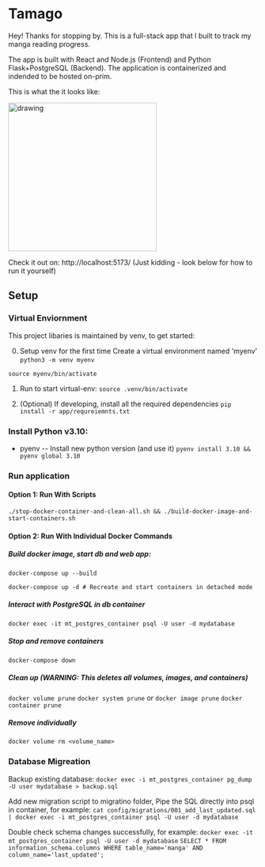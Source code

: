 # Tamago

Hey! Thanks for stopping by. This is a full-stack app that I built to track my manga reading progress.

The app is built with React and Node.js (Frontend) and Python Flask+PostgreSQL (Backend). The application is containerized and indended to be hosted on-prim.

This is what the it looks like:

<img src="./manga-shelf.gif" alt="drawing" width="300"/>

Check it out on: http://localhost:5173/ (Just kidding - look below for how to run it yourself)

## Setup

### Virtual Enviornment

This project libaries is maintained by venv, to get started:

0. Setup venv for the first time
   Create a virtual environment named 'myenv'
   `python3 -m venv myenv`

`source myenv/bin/activate`

1. Run to start virtual-env:
   `source .venv/bin/activate`

2. (Optional) If developing, install all the required dependencies
   `pip install -r app/requreiemnts.txt`

### Install Python v3.10:

- pyenv
  -- Install new python version (and use it)
  `pyenv install 3.10 && pyenv global 3.10`

### Run application

#### Option 1: Run With Scripts

`./stop-docker-container-and-clean-all.sh && ./build-docker-image-and-start-containers.sh`

#### Option 2: Run With Individual Docker Commands

##### Build docker image, start db and web app:

`docker-compose up --build`

`docker-compose up -d # Recreate and start containers in detached mode`

##### Interact with PostgreSQL in db container

`docker exec -it mt_postgres_container psql -U user -d mydatabase`

##### Stop and remove containers

`docker-compose down`

##### Clean up (WARNING: This deletes all volumes, images, and containers)

`docker volume prune`
`docker system prune`
or
`docker image prune`
`docker container prune`

##### Remove individually

`docker volume rm <volume_name>`

### Database Migreation

Backup existing database:
`docker exec -i mt_postgres_container pg_dump -U user mydatabase > backup.sql`

Add new migration script to migratino folder, Pipe the SQL directly into psql in container, for example:
`cat config/migrations/001_add_last_updated.sql | docker exec -i mt_postgres_container psql -U user -d mydatabase`

Double check schema changes successfully, for example:
`docker exec -it mt_postgres_container psql -U user -d mydatabase`
`SELECT * FROM information_schema.columns WHERE table_name='manga' AND column_name='last_updated';`
